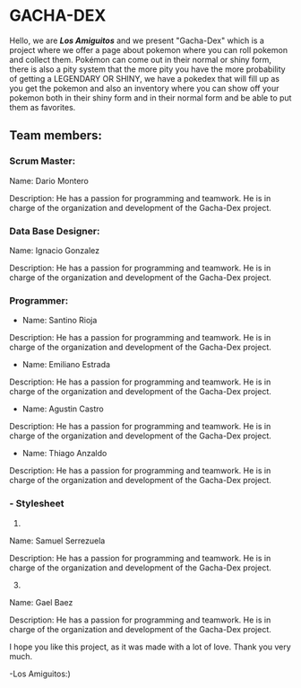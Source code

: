 # GACHA-DEX

Hello, we are ***Los Amiguitos*** and we present "Gacha-Dex" which is a project where we offer a page about pokemon where you can roll pokemon and collect them. Pokémon can come out in their normal or shiny form, there is also a pity system that the more pity you have the more probability of getting a LEGENDARY OR SHINY, we have a pokedex that will fill up as you get the pokemon and also an inventory where you can show off your pokemon both in their shiny form and in their normal form and be able to put them as favorites.

## Team members:

### Scrum Master:
Name: Dario Montero

Description: He has a passion for programming and teamwork. He is in charge of the organization and development of the Gacha-Dex project.

### Data Base Designer:
Name: Ignacio Gonzalez

Description: He has a passion for programming and teamwork. He is in charge of the organization and development of the Gacha-Dex project.

### Programmer:
- Name: Santino Rioja

Description: He has a passion for programming and teamwork. He is in charge of the organization and development of the Gacha-Dex project.

- Name: Emiliano Estrada

Description: He has a passion for programming and teamwork. He is in charge of the organization and development of the Gacha-Dex project.

- Name: Agustin Castro

Description: He has a passion for programming and teamwork. He is in charge of the organization and development of the Gacha-Dex project.

- Name: Thiago Anzaldo

Description: He has a passion for programming and teamwork. He is in charge of the organization and development of the Gacha-Dex project.

### - Stylesheet
1)
Name: Samuel Serrezuela

Description: He has a passion for programming and teamwork. He is in charge of the organization and development of the Gacha-Dex project.

3)
Name: Gael Baez

Description: He has a passion for programming and teamwork. He is in charge of the organization and development of the Gacha-Dex project.


I hope you like this project, as it was made with a lot of love. Thank you very much.
						
-Los Amiguitos:)
